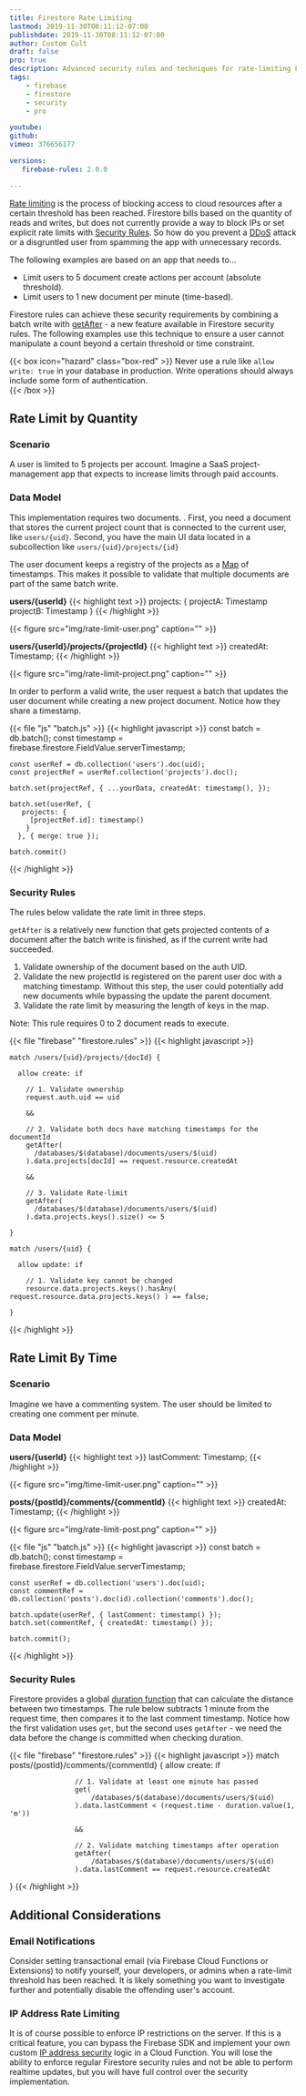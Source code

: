 ```yaml
---
title: Firestore Rate Limiting
lastmod: 2019-11-30T08:11:12-07:00
publishdate: 2019-11-30T08:11:12-07:00
author: Custom Cult
draft: false
pro: true
description: Advanced security rules and techniques for rate-limiting Firestore writes. 
tags: 
    - firebase
    - firestore
    - security
    - pro

youtube: 
github: 
vimeo: 376656177

versions:
   firebase-rules: 2.0.0

---
```


[Rate limiting](https://github.com/firebase/firebase-js-sdk/issues/647) is the process of blocking access to cloud resources after a certain threshold has been reached. Firestore bills based on the quantity of reads and writes, but does not currently provide a way to block IPs or set explicit rate limits with [Security Rules](https://fireship.io/snippets/firestore-rules-recipes/). So how do you prevent a [DDoS](https://www.cloudflare.com/learning/ddos/what-is-a-ddos-attack/) attack or a disgruntled user from spamming the app with unnecessary records.

The following examples are based on an app that needs to...

- Limit users to 5 document create actions per account (absolute threshold). 
- Limit users to 1 new document per minute (time-based). 

Firestore rules can achieve these security requirements by combining a batch write with [getAfter](https://firebase.google.com/docs/reference/rules/rules.firestore.html#.getAfter) - a new feature available in Firestore security rules. The following examples use this technique to ensure a user cannot manipulate a count beyond a certain threshold or time constraint. 

{{< box icon="hazard" class="box-red" >}}
Never use a rule like `allow write: true` in your database in production. Write operations should always include some form of authentication.  
{{< /box >}}


## Rate Limit by Quantity

### Scenario

A user is limited to 5 projects per account. Imagine a SaaS project-management app that expects to increase limits through paid accounts. 

### Data Model

This implementation requires two documents. . First, you need a document that stores the current project count that is connected to the current user, like `users/{uid}`. Second, you have the main UI data located in a subcollection like `users/{uid}/projects/{id}`

The user document keeps a registry of the projects as a [Map](https://firebase.google.com/docs/reference/rules/rules.Map) of timestamps. This makes it possible to validate that multiple documents are part of the same batch write. 


**users/{userId}**
{{< highlight text >}}
projects: { 
    projectA: Timestamp
    projectB: Timestamp
}
{{< /highlight >}}

{{< figure src="img/rate-limit-user.png" caption="" >}}

**users/{userId}/projects/{projectId}**
{{< highlight text >}}
createdAt: Timestamp;
{{< /highlight >}}

{{< figure src="img/rate-limit-project.png" caption="" >}}

In order to perform a valid write, the user request a batch that updates the user document while creating a new project document. Notice how they share a timestamp. 

{{< file "js" "batch.js" >}}
{{< highlight javascript >}}
    const batch = db.batch();
    const timestamp = firebase.firestore.FieldValue.serverTimestamp;


    const userRef = db.collection('users').doc(uid);
    const projectRef = userRef.collection('projects').doc(); 

    batch.set(projectRef, { ...yourData, createdAt: timestamp(), });

    batch.set(userRef, { 
       projects: { 
         [projectRef.id]: timestamp() 
        }  
      }, { merge: true });

    batch.commit()
{{< /highlight >}}

### Security Rules

The rules below validate the rate limit in three steps. 


`getAfter` is a relatively new function that gets projected contents of a document after the batch write is finished, as if the current write had succeeded. 

1. Validate ownership of the document based on the auth UID. 
2. Validate the new projectId is registered on the parent user doc with a matching timestamp. Without this step, the user could potentially add new documents while bypassing the update the parent document. 
3. Validate the rate limit by measuring the length of keys in the map. 

Note: This rule requires 0 to 2 document reads to execute. 

{{< file "firebase" "firestore.rules" >}}
{{< highlight javascript >}}

    match /users/{uid}/projects/{docId} {
      
      allow create: if 

        // 1. Validate ownership
        request.auth.uid == uid 
        
        &&

        // 2. Validate both docs have matching timestamps for the documentId
        getAfter(
          /databases/$(database)/documents/users/$(uid)
        ).data.projects[docId] == request.resource.createdAt

        &&
        
        // 3. Validate Rate-limit
        getAfter(
          /databases/$(database)/documents/users/$(uid)
        ).data.projects.keys().size() <= 5

    }

    match /users/{uid} {
      
      allow update: if 

        // 1. Validate key cannot be changed
        resource.data.projects.keys().hasAny( request.resource.data.projects.keys() ) == false;

    }
    
{{< /highlight >}}

## Rate Limit By Time

### Scenario

Imagine we have a commenting system. The user should be limited to creating one comment per minute. 

### Data Model

**users/{userId}**
{{< highlight text >}}
lastComment: Timestamp;
{{< /highlight >}}

{{< figure src="img/time-limit-user.png" caption="" >}}


**posts/{postId}/comments/{commentId}**
{{< highlight text >}}
createdAt: Timestamp;
{{< /highlight >}}

{{< figure src="img/rate-limit-post.png" caption="" >}}


{{< file "js" "batch.js" >}}
{{< highlight javascript >}}
    const batch = db.batch();
    const timestamp = firebase.firestore.FieldValue.serverTimestamp;


    const userRef = db.collection('users').doc(uid);
    const commentRef = db.collection('posts').doc(id).collection('comments').doc(); 

    batch.update(userRef, { lastComment: timestamp() });
    batch.set(commentRef, { createdAt: timestamp() });
    
    batch.commit();
{{< /highlight >}}

### Security Rules

Firestore provides a global [duration function](https://firebase.google.com/docs/reference/rules/rules.duration_) that can calculate the distance between two timestamps. The rule below subtracts 1 minute from the request time, then compares it to the last comment timestamp. Notice how the first validation uses `get`, but the second uses `getAfter` - we need the data before the change is committed when checking duration.  

{{< file "firebase" "firestore.rules" >}}
{{< highlight javascript >}}
match posts/{postId}/comments/{commentId} {
    allow create: if 

                    // 1. Validate at least one minute has passed
                    get(
                        /databases/$(database)/documents/users/$(uid)
                    ).data.lastComment < (request.time - duration.value(1, 'm'))

                    && 

                    // 2. Validate matching timestamps after operation
                    getAfter(
                        /databases/$(database)/documents/users/$(uid)
                    ).data.lastComment == request.resource.createdAt
}
{{< /highlight >}}


## Additional Considerations

### Email Notifications

Consider setting transactional email (via Firebase Cloud Functions or Extensions) to notify yourself, your developers, or admins when a rate-limit threshold has been reached. It is likely something you want to investigate further and potentially disable the offending user's account. 

### IP Address Rate Limiting

It is of course possible to enforce IP restrictions on the server. If this is a critical feature, you can bypass the Firebase SDK and implement your own custom [IP address security](https://firebase.google.com/docs/auth/admin/manage-sessions#advanced_security_enforce_ip_address_restrictions) logic in a Cloud Function. You will lose the ability to enforce regular Firestore security rules and not be able to perform realtime updates, but you will have full control over the security implementation. 






